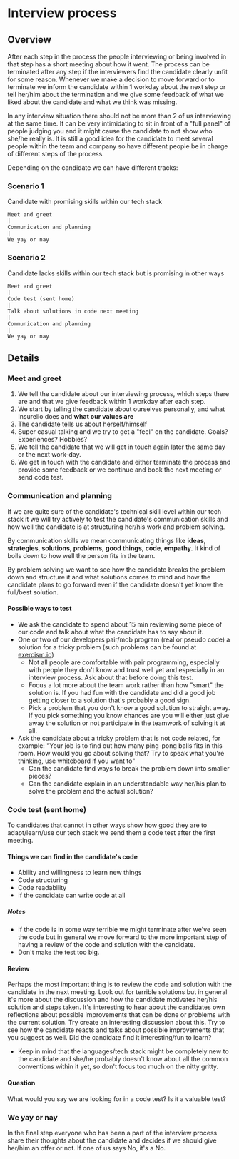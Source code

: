 # Interview process
## Overview

After each step in the process the people interviewing or being involved in that step has a short meeting about how it went.
The process can be terminated after any step if the interviewers find the candidate clearly unfit for some reason.
Whenever we make a decision to move forward or to terminate we inform the candidate within 1 workday about the next
step or tell her/him about the termination and we give some feedback of what we liked about the candidate and what we think was missing.

In any interview situation there should not be more than 2 of us interviewing at the same time. It can be very intimidating to sit in front of a "full panel" of people judging you and it might cause the candidate to not show who she/he really is.
It is still a good idea for the candidate to meet several people within the team and company so have different people be in charge of different steps of the process. 

Depending on the candidate we can have different tracks:
### Scenario 1
Candidate with promising skills within our tech stack
```
Meet and greet 
|
Communication and planning
|
We yay or nay
```
### Scenario 2
Candidate lacks skills within our tech stack but is promising in other ways
```
Meet and greet
|
Code test (sent home)
|
Talk about solutions in code next meeting
|
Communication and planning 
|
We yay or nay
```
## Details
### Meet and greet
1. We tell the candidate about our interviewing process, which steps there are and that we give feedback within 1 workday after each step.
2. We start by telling the candidate about ourselves personally, and what Insurello does and **what our values are**
3. The candidate tells us about herself/himself
4. Super casual talking and we try to get a "feel" on the candidate. Goals? Experiences? Hobbies?
5. We tell the candidate that we will get in touch again later the same day or the next work-day.
6. We get in touch with the candidate and either terminate the process and provide some feedback or we continue and book the next meeting or send code test.

### Communication and planning
If we are quite sure of the candidate's technical skill level within our tech stack it we will try actively to test the candidate's communication skills and how well the candidate is at structuring her/his work and problem solving.

By communication skills we mean communicating things like **ideas**, **strategies**, **solutions**, **problems**, **good things**, **code**, **empathy**. It kind of boils down to how well the person fits in the team.

By problem solving we want to see how the candidate breaks the problem down and structure it and what solutions comes to mind and how the candidate plans to go forward even if the candidate doesn't yet know the full/best solution.

#### Possible ways to test
* We ask the candidate to spend about 15 min reviewing some piece of our code and talk about what the candidate has to say about it.
* One or two of our developers pair/mob program (real or pseudo code) a solution for a tricky problem (such problems can be found at [exercism.io](https://exercism.io))
   - Not all people are comfortable with pair programming, especially with people they don't know and trust well yet and especially in an interview process. Ask about that before doing this test.
   - Focus a lot more about the team work rather than how "smart" the solution is. If you had fun with the candidate and did a good job getting closer to a solution that's probably a good sign.
   - Pick a problem that you don't know a good solution to straight away. If you pick something you know chances are you will either just give away the solution or not participate in the teamwork of solving it at all.
* Ask the candidate about a tricky problem that is not code related, for example: "Your job is to find out how many ping-pong balls fits in this room. How would you go about solving that? Try to speak what you're thinking, use whiteboard if you want to"
   - Can the candidate find ways to break the problem down into smaller pieces?
   - Can the candidate explain in an understandable way her/his plan to solve the problem and the actual solution?

### Code test (sent home)

To candidates that cannot in other ways show how good they are to adapt/learn/use our tech stack we send them a code test after the first meeting.
 
#### Things we can find in the candidate's code
* Ability and willingness to learn new things
* Code structuring
* Code readability
* If the candidate can write code at all

##### Notes
- If the code is in some way terrible we might terminate after we've seen the code but in general we move forward to the more important step of having a review of the code and solution with the candidate.
- Don't make the test too big.

#### Review
Perhaps the most important thing is to review the code and solution with the candidate in the next meeting. Look out for terrible solutions but in general it's more about the discussion and how the candidate motivates her/his solution and steps taken. It's interesting to hear about the candidates own reflections about possible improvements that can be done or problems with the current solution. Try create an interesting discussion about this. Try to see how the candidate reacts and talks about possible improvements that you suggest as well. Did the candidate find it interesting/fun to learn?
- Keep in mind that the languages/tech stack might be completely new to the candidate and she/he probably doesn't know about all the common conventions within it yet, so don't focus too much on the nitty gritty.

#### Question
What would you say we are looking for in a code test? Is it a valuable test?

### We yay or nay
In the final step everyone who has been a part of the interview process share their thoughts about the candidate and decides if we should give her/him an offer or not. If one of us says No, it's a No.
